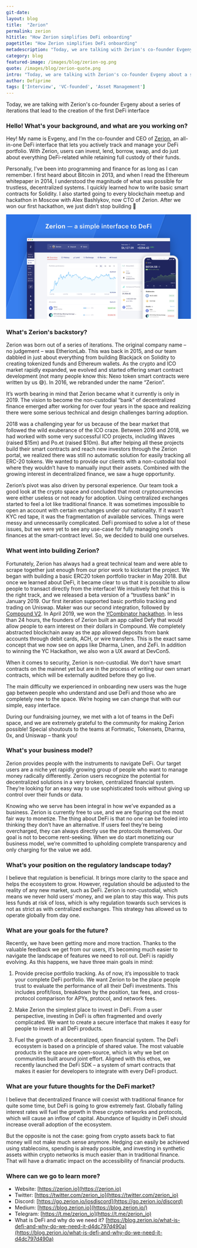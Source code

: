 ```yaml
---
git-date:
layout: blog
title:  "Zerion"
permalink: zerion
h1title: "How Zerion simplifies DeFi onboarding"
pagetitle: "How Zerion simplifies DeFi onboarding"
metadescription: "Today, we are talking with Zerion's co-founder Evgeny about a series of iterations that lead to the creation of the first DeFi interface"
category: blog
featured-image: /images/blog/zerion-og.png
quote: /images/blog/zerion-quote.png
intro: "Today, we are talking with Zerion's co-founder Evgeny about a series of iterations that lead to the creation of the first DeFi interface"
author: Defiprime
tags: ['Interview', 'VC-founded', 'Asset Management']
---
```

Today, we are talking with Zerion's co-founder Evgeny about a series of iterations that lead to the creation of the first DeFi interface

### Hello! What's your background, and what are you working on?

Hey! My name is Evgeny, and I’m the co-founder and CEO of [Zerion](https://zerion.io/), an all-in-one DeFi interface that lets you actively track and manage your DeFi portfolio. With Zerion, users can invest, lend, borrow, swap, and do just about everything DeFi-related while retaining full custody of their funds.

Personally, I’ve been into programming and finance for as long as I can remember. I first heard about Bitcoin in 2013, and when I read the Ethereum whitepaper in 2014, I understood the magnitude of what was possible for trustless, decentralized systems. I quickly learned how to write basic smart contracts for Solidity. I also started going to every blockchain meetup and hackathon in Moscow with Alex Bashlykov, now CTO of Zerion. After we won our first hackathon, we just didn’t stop building 🙂

![](/images/blog/zerion.png)

### What's Zerion's backstory?

Zerion was born out of a series of iterations. The original company name – no judgement – was EtherionLab. This was back in 2015, and our team dabbled in just about everything from building Blackjack on Solidity to creating tokenized funds and Ethereum wallets. As the crypto and ICO market rapidly expanded, we evolved and started offering smart contract development (not many people know this: Nexo token smart contracts were written by us 😅). In 2016, we rebranded under the name “Zerion”.

It’s worth bearing in mind that Zerion became what it currently is only in 2019. The vision to become the non-custodial “bank” of decentralized finance emerged after working for over four years in the space and realizing there were some serious technical and design challenges barring adoption.

2018 was a challenging year for us because of the bear market that followed the wild exuberance of the ICO craze. Between 2016 and 2018, we had worked with some very successful ICO projects, including Waves (raised $15m) and Po.et (raised $10m). But after helping all these projects build their smart contracts and reach new investors through the Zerion portal, we realized there was still no automatic solution for easily tracking all ERC-20 tokens. We wanted to provide our clients with a non-custodial tool where they wouldn’t have to manually input their assets. Combined with the growing interest in decentralized finance, we saw a huge opportunity.

Zerion’s pivot was also driven by personal experience. Our team took a good look at the crypto space and concluded that most cryptocurrencies were either useless or not ready for adoption. Using centralized exchanges started to feel a lot like traditional finance. It was sometimes impossible to open an account with certain exchanges under our nationality. If it wasn’t KYC red tape, it was the fragmentation of available services. Things were messy and unnecessarily complicated. DeFi promised to solve a lot of these issues, but we were yet to see any use-case for fully managing one’s finances at the smart-contract level. So, we decided to build one ourselves.

### What went into building Zerion?

Fortunately, Zerion has always had a great technical team and were able to scrape together just enough from our prior work to kickstart the project. We began with building a basic ERC20 token portfolio tracker in May 2018. But once we learned about DeFi, it became clear to us that it is possible to allow people to transact directly from the interface! We intuitively felt that this is the right track, and we released a beta version of a “trustless bank” in January 2019. Our first iteration supported basic portfolio tracking and trading on Uniswap. Maker was our second integration, followed by [Compound V2](https://www.google.com/url?q=https://www.coindesk.com/defi-pioneer-compound-partners-with-coinbase-wallet-zerion-for-v2-launch&sa=D&ust=1585040657249000&usg=AFQjCNF0A9CZb1ocR8Q2dosvzzX4zjn5uA). In April 2019, we won the [YCombinator hackathon](https://blog.ycombinator.com/april-2019-hackathon-recap/). In less than 24 hours, the founders of Zerion built an app called Defy that would allow people to earn interest on their dollars in Compound. We completely abstracted blockchain away as the app allowed deposits from bank accounts through debit cards, ACH, or wire transfers. This is the exact same concept that we now see on apps like Dharma, Linen, and ZeFi. In addition to winning the YC Hackathon, we also won a UX award at DevCon5.

When it comes to security, Zerion is non-custodial. We don't have smart contracts on the mainnet yet but are in the process of writing our own smart contracts, which will be externally audited before they go live.

The main difficulty we experienced in onboarding new users was the huge gap between people who understand and use DeFi and those who are completely new to the space. We’re hoping we can change that with our simple, easy interface.

During our fundraising journey, we met with a lot of teams in the DeFi space, and we are extremely grateful to the community for making Zerion possible! Special shoutouts to the teams at Fortmatic, Tokensets, Dharma, 0x, and Uniswap – thank you!  

### What's your business model?

Zerion provides people with the instruments to navigate DeFi. Our target users are a niche yet rapidly growing group of people who want to manage money radically differently. Zerion users recognize the potential for decentralized solutions in a very broken, centralized financial system. They’re looking for an easy way to use sophisticated tools without giving up control over their funds or data.

Knowing who we serve has been integral in how we’ve expanded as a business. Zerion is currently free to use, and we are figuring out the most fair way to monetize. The thing about DeFi is that no one can be fooled into thinking they don’t have an alternative. If users feel they’re being overcharged, they can always directly use the protocols themselves. Our goal is not to become rent-seeking. When we do start monetizing our business model, we’re committed to upholding complete transparency and only charging for the value we add.

### What’s your position on the regulatory landscape today?

I believe that regulation is beneficial. It brings more clarity to the space and helps the ecosystem to grow. However, regulation should be adjusted to the reality of any new market, such as DeFi. Zerion is non-custodial, which means we never hold users’ money, and we plan to stay this way. This puts less funds at risk of loss, which is why regulation towards such services is not as strict as with centralized exchanges. This strategy has allowed us to operate globally from day one.

### What are your goals for the future?

Recently, we have been getting more and more traction. Thanks to the valuable feedback we get from our users, it’s becoming much easier to navigate the landscape of features we need to roll out. DeFi is rapidly evolving. As this happens, we have three main goals in mind:

1. Provide precise portfolio tracking. As of now, it’s impossible to track your complete DeFi portfolio. We want Zerion to be the place people trust to evaluate the performance of all their DeFi investments. This includes profit/loss, breakdown by the position, tax fees, and cross-protocol comparison for APYs, protocol, and network fees.

2. Make Zerion the simplest place to invest in DeFi. From a user perspective, investing in DeFi is often fragmented and overly complicated. We want to create a secure interface that makes it easy for people to invest in all DeFi products.

3. Fuel the growth of a decentralized, open financial system. The DeFi ecosystem is based on a principle of shared value. The most valuable products in the space are open-source, which is why we bet on communities built around joint effort. Aligned with this ethos, we recently launched the DeFi SDK – a system of smart contracts that makes it easier for developers to integrate with every DeFi product.

### What are your future thoughts for the DeFi market?

I believe that decentralized finance will coexist with traditional finance for quite some time, but DeFi is going to grow extremely fast. Globally falling interest rates will fuel the growth in these crypto networks and protocols, which will cause an inflow of capital. Abundance of liquidity in DeFi should increase overall adoption of the ecosystem.

But the opposite is not the case: going from crypto assets back to fiat money will not make much sense anymore. Hedging can easily be achieved using stablecoins, spending is already possible, and investing in synthetic assets within crypto networks is much easier than in traditional finance. That will have a dramatic impact on the accessibility of financial products.

### Where can we go to learn more?

- Website: [https://zerion.io](https://zerion.io)
- Twitter: [https://twitter.com/zerion_io](https://twitter.com/zerion_io)
- Discord: [https://go.zerion.io/iosdiscord](https://go.zerion.io/discord)
- Medium: [https://blog.zerion.io](https://blog.zerion.io/)
- Telegram: [https://t.me/zerion_io](https://t.me/zerion_io)
- What is DeFi and why do we need it? [https://blog.zerion.io/what-is-defi-and-why-do-we-need-it-d4dc797d490a](https://blog.zerion.io/what-is-defi-and-why-do-we-need-it-d4dc797d490a)
